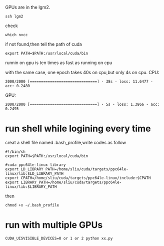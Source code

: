 GPUs are in the lgm2.

```
ssh lgm2
```
check
```
which nvcc
```
if not found,then tell the path of cuda
```
export PATH=$PATH:/usr/local/cuda/bin
```

runnin on gpu is ten times as fast as running on cpu

with the same case, one epoch takes 40s on cpu,but only 4s on cpu.
CPU:
```
2000/2000 [==============================] - 38s - loss: 11.6477 - acc: 0.2480
```
GPU:
```
2000/2000 [==============================] - 5s - loss: 1.3866 - acc: 0.2495
```
# run shell while logining every time
creat a shell file named .bash_profile,write codes as follow 
```
#!/bin/sh
export PATH=$PATH:/usr/local/cuda/bin

#cuda ppc64le-linux library
export LD_LIBRARY_PATH=/home/sliu/cuda/targets/ppc64le-linux/lib:$LD_LIBRARY_PATH
export CPATH=/home/sliu/cuda/targets/ppc64le-linux/include:$CPATH
export LIBRARY_PATH=/home/sliu/cuda/targets/ppc64le-linux/lib:$LIBRARY_PATH
```
then
```
chmod +x ~/.bash_profile
```
# run with multiple GPUs
```
CUDA_UISVISIBLE_DEVICES=0 or 1 or 2 python xx.py
```
